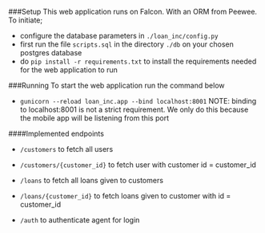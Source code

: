 ###Setup
This web application runs on Falcon. With an ORM from Peewee. To initiate; 
- configure the database parameters in `./loan_inc/config.py`
- first run the file `scripts.sql` in the directory `./db` on your chosen postgres database
- do `pip install -r requirements.txt` to install the requirements needed for the web application to run

###Running
To start the web application run the command below
- `gunicorn --reload loan_inc.app --bind localhost:8001`
NOTE: binding to localhost:8001 is not a strict requirement. We only do this because the mobile app will be listening from this port

####Implemented endpoints
- `/customers` to fetch all users 
- `/customers/{customer_id}` to fetch user with customer id = customer_id
- `/loans` to fetch all loans given to customers
- `/loans/{customer_id}` to fetch loans given to customer with id = customer_id

- `/auth` to authenticate agent for login